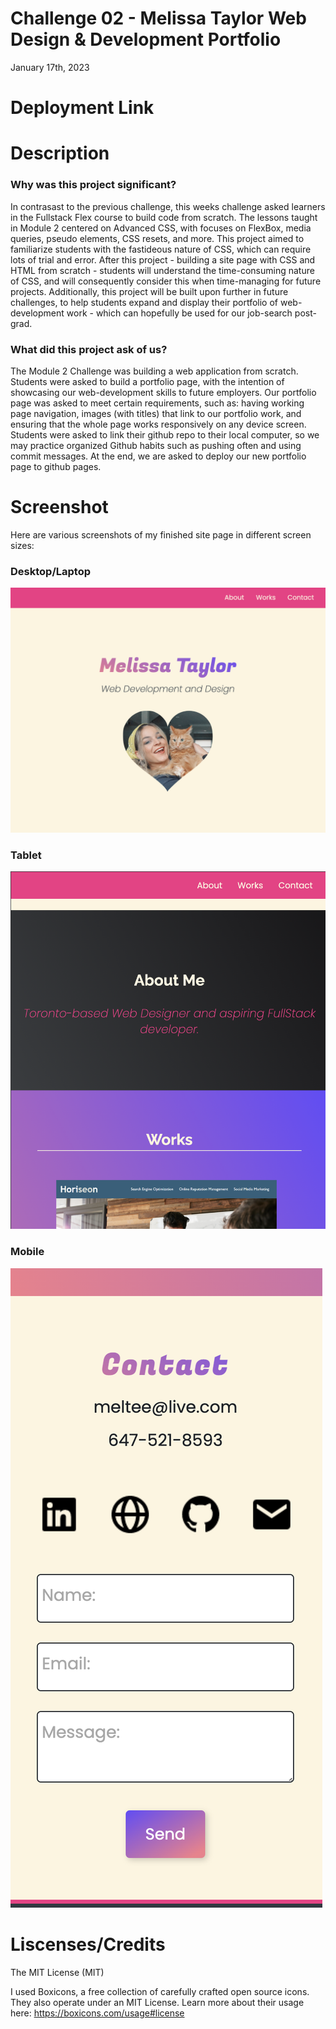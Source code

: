 # Challenge 02 - Melissa Taylor Web Design & Development Portfolio
January 17th, 2023

# Deployment Link



# Description
### Why was this project significant?
In contrasast to the previous challenge, this weeks challenge asked learners in the Fullstack Flex course to build code from scratch. The lessons taught in Module 2 centered on Advanced CSS, with focuses on FlexBox, media queries, pseudo elements, CSS resets, and more. This project aimed to familiarize students with the fastideous nature of CSS, which can require lots of trial and error. After this project - building a site page with CSS and HTML from scratch - students will understand the time-consuming nature of CSS, and will consequently consider this when time-managing for future projects. Additionally, this project will be built upon further in future challenges, to help students expand and display their portfolio of web-development work - which can hopefully be used for our job-search post-grad.

### What did this project ask of us? 
The Module 2 Challenge was building a web application from scratch. Students were asked to build a portfolio page, with the intention of showcasing our web-development skills to future employers. Our portfolio page was asked to meet certain requirements, such as: having working page navigation, images (with titles) that link to our portfolio work, and ensuring that the whole page works responsively on any device screen. 
Students were asked to link their github repo to their local computer, so we may practice organized Github habits such as pushing often and using commit messages. At the end, we are asked to deploy our new portfolio page to github pages. 


# Screenshot
Here are various screenshots of my finished site page in different screen sizes:
### Desktop/Laptop
![Main section of laptop view](./assets/images/laptop-main.png)
### Tablet
![Works section of tablet view](./assets/images/tablet-works.png)
### Mobile
![Contact section of phone view](./assets/images/phone-contact.png)

# Liscenses/Credits

The MIT License (MIT)

I used Boxicons, a free collection of carefully crafted open source icons. They also operate under an MIT License. Learn more about their usage here: https://boxicons.com/usage#license

